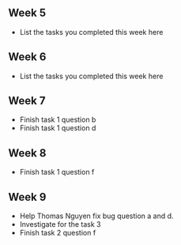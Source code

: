 ## Week 5

- List the tasks you completed this week here

## Week 6

- List the tasks you completed this week here

## Week 7

- Finish task 1 question b
- Finish task 1 question d

## Week 8

- Finish task 1 question f

## Week 9

- Help Thomas Nguyen fix bug question a and d. 
- Investigate for the task 3
- Finish task 2 question f
